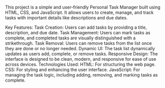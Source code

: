 This project is a simple and user-friendly Personal Task Manager built using HTML, CSS, and JavaScript. It allows users to create, manage, and track tasks with important details like descriptions and due dates.

Key Features:
Task Creation: Users can add tasks by providing a title, description, and due date.
Task Management: Users can mark tasks as complete, and completed tasks are visually distinguished with a strikethrough.
Task Removal: Users can remove tasks from the list once they are done or no longer needed.
Dynamic UI: The task list dynamically updates as users add, complete, or remove tasks.
Responsive Design: The interface is designed to be clean, modern, and responsive for ease of use across devices.
Technologies Used:
HTML: For structuring the web page.
CSS: For styling and enhancing the user interface.
JavaScript: For managing the task logic, including adding, removing, and marking tasks as complete.
